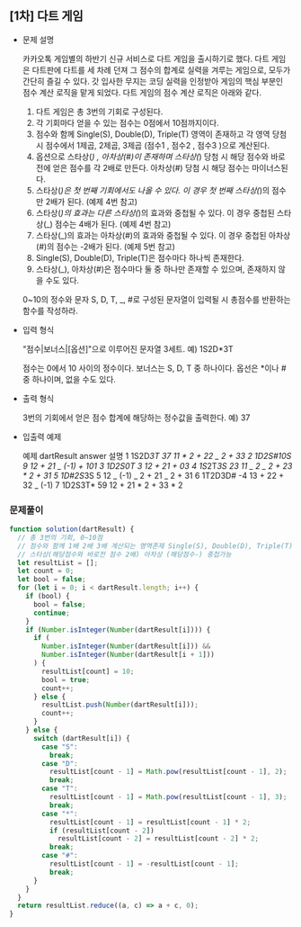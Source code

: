 ## [1차] 다트 게임

- 문제 설명

  카카오톡 게임별의 하반기 신규 서비스로 다트 게임을 출시하기로 했다. 다트 게임은 다트판에 다트를 세 차례 던져 그 점수의 합계로 실력을 겨루는 게임으로, 모두가 간단히 즐길 수 있다.
  갓 입사한 무지는 코딩 실력을 인정받아 게임의 핵심 부분인 점수 계산 로직을 맡게 되었다. 다트 게임의 점수 계산 로직은 아래와 같다.

  1. 다트 게임은 총 3번의 기회로 구성된다.
  2. 각 기회마다 얻을 수 있는 점수는 0점에서 10점까지이다.
  3. 점수와 함께 Single(S), Double(D), Triple(T) 영역이 존재하고 각 영역 당첨 시 점수에서 1제곱, 2제곱, 3제곱 (점수1 , 점수2 , 점수3 )으로 계산된다.
  4. 옵션으로 스타상(_) , 아차상(#)이 존재하며 스타상(_) 당첨 시 해당 점수와 바로 전에 얻은 점수를 각 2배로 만든다. 아차상(#) 당첨 시 해당 점수는 마이너스된다.
  5. 스타상(_)은 첫 번째 기회에서도 나올 수 있다. 이 경우 첫 번째 스타상(_)의 점수만 2배가 된다. (예제 4번 참고)
  6. 스타상(_)의 효과는 다른 스타상(_)의 효과와 중첩될 수 있다. 이 경우 중첩된 스타상(\_) 점수는 4배가 된다. (예제 4번 참고)
  7. 스타상(\_)의 효과는 아차상(#)의 효과와 중첩될 수 있다. 이 경우 중첩된 아차상(#)의 점수는 -2배가 된다. (예제 5번 참고)
  8. Single(S), Double(D), Triple(T)은 점수마다 하나씩 존재한다.
  9. 스타상(\_), 아차상(#)은 점수마다 둘 중 하나만 존재할 수 있으며, 존재하지 않을 수도 있다.

  0~10의 정수와 문자 S, D, T, \_, #로 구성된 문자열이 입력될 시 총점수를 반환하는 함수를 작성하라.

- 입력 형식

  "점수|보너스|[옵션]"으로 이루어진 문자열 3세트.
  예) 1S2D\*3T

  점수는 0에서 10 사이의 정수이다.
  보너스는 S, D, T 중 하나이다.
  옵선은 \*이나 # 중 하나이며, 없을 수도 있다.

- 출력 형식

  3번의 기회에서 얻은 점수 합계에 해당하는 정수값을 출력한다.
  예) 37

- 입출력 예제

  예제 dartResult answer 설명
  1 1S2D*3T 37 11 * 2 + 22 _ 2 + 33
  2 1D2S#10S 9 12 + 21 _ (-1) + 101
  3 1D2S0T 3 12 + 21 + 03
  4 1S*2T*3S 23 11 _ 2 _ 2 + 23 * 2 + 31
  5 1D#2S*3S 5 12 _ (-1) _ 2 + 21 _ 2 + 31
  6 1T2D3D# -4 13 + 22 + 32 _ (-1)
  7 1D2S3T* 59 12 + 21 * 2 + 33 \* 2

### 문제풀이

```jsx
function solution(dartResult) {
  // 총 3번의 기회, 0~10점
  // 점수와 함께 1배 2배 3배 계산되는 영역존재 Single(S), Double(D), Triple(T)
  // 스타상(해당점수와 바로전 점수 2배) 아차상 (해당점수-) 중첩가능
  let resultList = [];
  let count = 0;
  let bool = false;
  for (let i = 0; i < dartResult.length; i++) {
    if (bool) {
      bool = false;
      continue;
    }
    if (Number.isInteger(Number(dartResult[i]))) {
      if (
        Number.isInteger(Number(dartResult[i])) &&
        Number.isInteger(Number(dartResult[i + 1]))
      ) {
        resultList[count] = 10;
        bool = true;
        count++;
      } else {
        resultList.push(Number(dartResult[i]));
        count++;
      }
    } else {
      switch (dartResult[i]) {
        case "S":
          break;
        case "D":
          resultList[count - 1] = Math.pow(resultList[count - 1], 2);
          break;
        case "T":
          resultList[count - 1] = Math.pow(resultList[count - 1], 3);
          break;
        case "*":
          resultList[count - 1] = resultList[count - 1] * 2;
          if (resultList[count - 2])
            resultList[count - 2] = resultList[count - 2] * 2;
          break;
        case "#":
          resultList[count - 1] = -resultList[count - 1];
          break;
      }
    }
  }
  return resultList.reduce((a, c) => a + c, 0);
}
```

